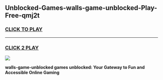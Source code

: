 
## Unblocked-Games-walls-game-unblocked-Play-Free-qmj2t
<h3>
<a href="https://premium76.site?title=walls-game-unblocked&ref=18A1">CLICK TO PLAY</a></h3>
<hr>

<h3>
<a href="https://premium76.site?title=walls-game-unblocked&ref=18A1">CLICK 2 PLAY</a>
  
</h3>

<a href="https://premium76.site?title=walls-game-unblocked&ref=18A1"><img src="https://clearcache.store/games.png"></a>


**walls-game-unblocked games unblocked: Your Gateway to Fun and Accessible Online Gaming**
